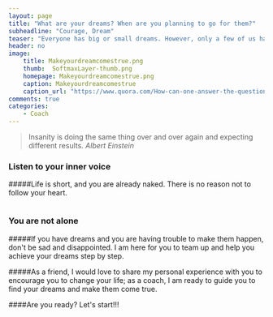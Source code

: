 ```yaml
---
layout: page
title: "What are your dreams? When are you planning to go for them?"
subheadline: "Courage, Dream"
teaser: "Everyone has big or small dreams. However, only a few of us have the courage to make them happen. What about you?"
header: no
image:
    title: Makeyourdreamcomestrue.png
    thumb:  SoftmaxLayer-thumb.png
    homepage: Makeyourdreamcomestrue.png
    caption: Makeyourdreamcomestrue
    caption_url: "https://www.quora.com/How-can-one-answer-the-question-what-are-your-goals-or-dreams-in-your-life"
comments: true
categories:
    - Coach
---
```


> <span class="teaser">Insanity is doing the same thing over and over again and expecting different results. </span><cite>Albert Einstein</cite>

### Listen to your inner voice

#####Life is short, and you are already naked. There is no reason not to follow your heart.

<img src="{{ site.urlimg }}dreambig.jpg" alt="">

### You are not alone
#####If you have dreams and you are having trouble to make them happen, don't be sad and disappointed. I am here for you to team up and help you achieve your dreams step by step.

#####As a friend, I would love to share my personal experience with you to encourage you to change your life; as a coach, I am ready to guide you to find your dreams and make them come true.

####Are you ready? Let's start!!!

[1]: http://blog.goalcast.life/wp-content/uploads/2016/05/dream-quote1.jpg
[2]: https://i.stack.imgur.com/lV7Ty.jpg
[3]: http://machinelearningmechanic.com/deep_learning/2019/09/04/cross-entropy-loss-derivative.html
[4]: https://www.tensorflow.org/tutorials/quickstart/beginner
[5]: https://i.stack.imgur.com/uGw1c.jpg

